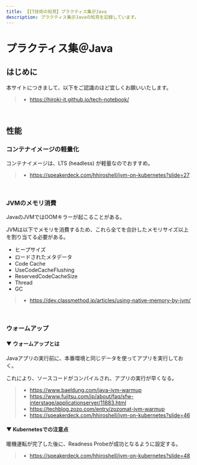 ```yaml
---
title: 【IT技術の知見】プラクティス集＠Java
description: プラクティス集＠Javaの知見を記録しています。
---
```


# プラクティス集＠Java

## はじめに

本サイトにつきまして、以下をご認識のほど宜しくお願いいたします。

> - https://hiroki-it.github.io/tech-notebook/

<br>

## 性能

### コンテナイメージの軽量化

コンテナイメージは、LTS (headless) が軽量なのでおすすめ。

> - https://speakerdeck.com/hhiroshell/jvm-on-kubernetes?slide=27

<br>

### JVMのメモリ消費

JavaのJVMではOOMキラーが起こることがある。

JVMは以下でメモリを消費するため、これら全てを合計したメモリサイズ以上を割り当てる必要がある。

- ヒープサイズ
- ロードされたメタデータ
- Code Cache
- UseCodeCacheFlushing
- ReservedCodeCacheSize
- Thread
- GC

> - https://dev.classmethod.jp/articles/using-native-memory-by-jvm/

<br>

### ウォームアップ

#### ▼ ウォームアップとは

Javaアプリの実行前に、本番環境と同じデータを使ってアプリを実行しておく。

これにより、ソースコードがコンパイルされ、アプリの実行が早くなる。

> - https://www.baeldung.com/java-jvm-warmup
> - https://www.fujitsu.com/jp/about/faq/sfw-interstage/applicationserver/11883.html
> - https://techblog.zozo.com/entry/zozomat-jvm-warmup
> - https://speakerdeck.com/hhiroshell/jvm-on-kubernetes?slide=46

#### ▼ Kubernetesでの注意点

暖機運転が完了した後に、Readness Probeが成功となるように設定する。

> - https://speakerdeck.com/hhiroshell/jvm-on-kubernetes?slide=48

<br>
